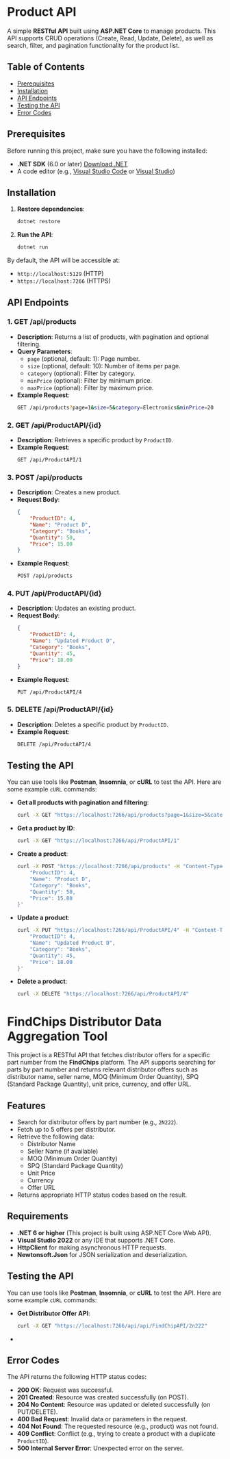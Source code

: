 # Product API

A simple **RESTful API** built using **ASP.NET Core** to manage products. This API supports CRUD operations (Create, Read, Update, Delete), as well as search, filter, and pagination functionality for the product list.

## Table of Contents

- [Prerequisites](#prerequisites)
- [Installation](#installation)
- [API Endpoints](#api-endpoints)
- [Testing the API](#testing-the-api)
- [Error Codes](#error-codes)


## Prerequisites

Before running this project, make sure you have the following installed:

- **.NET SDK** (6.0 or later) [Download .NET](https://dotnet.microsoft.com/download)
- A code editor (e.g., [Visual Studio Code](https://code.visualstudio.com/) or [Visual Studio](https://visualstudio.microsoft.com/))

## Installation


1. **Restore dependencies**:
    ```bash
    dotnet restore
    ```

2. **Run the API**:
    ```bash
    dotnet run
    ```

By default, the API will be accessible at:
- `http://localhost:5129` (HTTP)
- `https://localhost:7266` (HTTPS)

## API Endpoints

### 1. **GET /api/products**
- **Description**: Returns a list of products, with pagination and optional filtering.
- **Query Parameters**:
    - `page` (optional, default: 1): Page number.
    - `size` (optional, default: 10): Number of items per page.
    - `category` (optional): Filter by category.
    - `minPrice` (optional): Filter by minimum price.
    - `maxPrice` (optional): Filter by maximum price.
- **Example Request**:
    ```bash
    GET /api/products?page=1&size=5&category=Electronics&minPrice=20
    ```

### 2. **GET /api/ProductAPI/{id}**
- **Description**: Retrieves a specific product by `ProductID`.
- **Example Request**:
    ```bash
    GET /api/ProductAPI/1
    ```

### 3. **POST /api/products**
- **Description**: Creates a new product.
- **Request Body**:
    ```json
    {
        "ProductID": 4,
        "Name": "Product D",
        "Category": "Books",
        "Quantity": 50,
        "Price": 15.00
    }
    ```
- **Example Request**:
    ```bash
    POST /api/products
    ```

### 4. **PUT /api/ProductAPI/{id}**
- **Description**: Updates an existing product.
- **Request Body**:
    ```json
    {
        "ProductID": 4,
        "Name": "Updated Product D",
        "Category": "Books",
        "Quantity": 45,
        "Price": 18.00
    }
    ```
- **Example Request**:
    ```bash
    PUT /api/ProductAPI/4
    ```

### 5. **DELETE /api/ProductAPI/{id}**
- **Description**: Deletes a specific product by `ProductID`.
- **Example Request**:
    ```bash
    DELETE /api/ProductAPI/4
    ```

## Testing the API

You can use tools like **Postman**, **Insomnia**, or **cURL** to test the API. Here are some example `cURL` commands:

- **Get all products with pagination and filtering**:
    ```bash
    curl -X GET "https://localhost:7266/api/products?page=1&size=5&category=Electronics&minPrice=20"
    ```

- **Get a product by ID**:
    ```bash
    curl -X GET "https://localhost:7266/api/ProductAPI/1"
    ```

- **Create a product**:
    ```bash
    curl -X POST "https://localhost:7266/api/products" -H "Content-Type: application/json" -d '{
        "ProductID": 4,
        "Name": "Product D",
        "Category": "Books",
        "Quantity": 50,
        "Price": 15.00
    }'
    ```

- **Update a product**:
    ```bash
    curl -X PUT "https://localhost:7266/api/ProductAPI/4" -H "Content-Type: application/json" -d '{
        "ProductID": 4,
        "Name": "Updated Product D",
        "Category": "Books",
        "Quantity": 45,
        "Price": 18.00
    }'
    ```

- **Delete a product**:
    ```bash
    curl -X DELETE "https://localhost:7266/api/ProductAPI/4"
    ```

# FindChips Distributor Data Aggregation Tool

This project is a RESTful API that fetches distributor offers for a specific part number from the **FindChips** platform. The API supports searching for parts by part number and returns relevant distributor offers such as distributor name, seller name, MOQ (Minimum Order Quantity), SPQ (Standard Package Quantity), unit price, currency, and offer URL.

## Features

- Search for distributor offers by part number (e.g., `2N222`).
- Fetch up to 5 offers per distributor.
- Retrieve the following data:
  - Distributor Name
  - Seller Name (if available)
  - MOQ (Minimum Order Quantity)
  - SPQ (Standard Package Quantity)
  - Unit Price
  - Currency
  - Offer URL
- Returns appropriate HTTP status codes based on the result.

## Requirements

- **.NET 6 or higher** (This project is built using ASP.NET Core Web API).
- **Visual Studio 2022** or any IDE that supports .NET Core.
- **HttpClient** for making asynchronous HTTP requests.
- **Newtonsoft.Json** for JSON serialization and deserialization.


## Testing the API

You can use tools like **Postman**, **Insomnia**, or **cURL** to test the API. Here are some example `cURL` commands:

- **Get Distributor Offer API**:
    ```bash
    curl -X GET "https://localhost:7266/api/api/FindChipAPI/2n222"
    ```
- 
## Error Codes

The API returns the following HTTP status codes:

- **200 OK**: Request was successful.
- **201 Created**: Resource was created successfully (on POST).
- **204 No Content**: Resource was updated or deleted successfully (on PUT/DELETE).
- **400 Bad Request**: Invalid data or parameters in the request.
- **404 Not Found**: The requested resource (e.g., product) was not found.
- **409 Conflict**: Conflict (e.g., trying to create a product with a duplicate `ProductID`).
- **500 Internal Server Error**: Unexpected error on the server.
